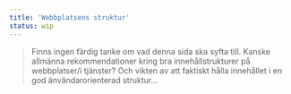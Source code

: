 ```yaml
---
title: 'Webbplatsens struktur'
status: wip
---
```

> Finns ingen färdig tanke om vad denna sida ska syfta till. Kanske allmänna rekommendationer kring bra innehållstrukturer på webbplatser/i tjänster? Och vikten av att faktiskt hålla innehållet i en god änvändarorienterad struktur...
